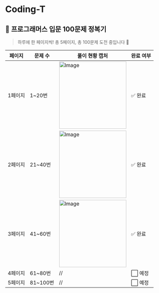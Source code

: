 # Coding-T
## 🚀 프로그래머스 입문 100문제 정복기

> 하루에 한 페이지씩! 총 5페이지, 총 100문제 도전 중입니다 💪

| 페이지 | 문제 수 | 풀이 현황 캡처 | 완료 여부 |
|--------|---------|----------------|------------|
| 1페이지 | 1~20번 | <img width="214" alt="Image" src="https://github.com/user-attachments/assets/4a5b7b8d-1bc1-494f-9cca-882d7791cff5" /> | ✅ 완료 |
| 2페이지 | 21~40번 | <img width="214" alt="Image" src="https://github.com/user-attachments/assets/18243f71-e63b-4785-bdf4-988e6de76762" /> | ✅ 완료 |
| 3페이지 | 41~60번 | <img width="214" alt="Image" src="https://github.com/user-attachments/assets/386b4ff3-5502-41d2-83eb-3703cce35adb" /> | ✅ 완료 |
| 4페이지 | 61~80번 | // | ⬜ 예정 |
| 5페이지 | 81~100번 | // | ⬜ 예정 |

